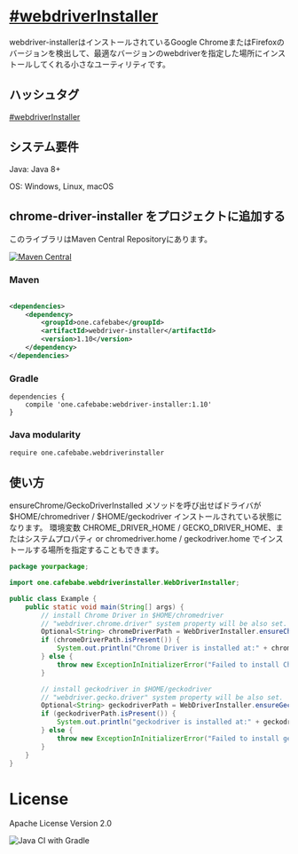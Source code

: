 # [&#35;webdriverInstaller](https://twitter.com/search?q=%23webdriverInstaller&src=typed_query&f=live)

webdriver-installerはインストールされているGoogle ChromeまたはFirefoxのバージョンを検出して、最適なバージョンのwebdriverを指定した場所にインストールしてくれる小さなユーティリティです。

## ハッシュタグ

[&#35;webdriverInstaller](https://twitter.com/intent/tweet?text=https://github.com/samuraism/chrome-driver-installer/+%23webdriverInstaller)

## システム要件

Java: Java 8+

OS: Windows, Linux, macOS

## chrome-driver-installer をプロジェクトに追加する

このライブラリはMaven Central Repositoryにあります。

[![Maven Central](https://maven-badges.herokuapp.com/maven-central/one.cafebabe/chrome-driver-installer/badge.svg)](https://maven-badges.herokuapp.com/maven-central/one.cafebabe/chrome-driver-installer)
### Maven

```xml

<dependencies>
    <dependency>
        <groupId>one.cafebabe</groupId>
        <artifactId>webdriver-installer</artifactId>
        <version>1.10</version>
    </dependency>
</dependencies>
```

### Gradle

```text
dependencies {
    compile 'one.cafebabe:webdriver-installer:1.10'
}
```

### Java modularity

```text
require one.cafebabe.webdriverinstaller
```

## 使い方

ensureChrome/GeckoDriverInstalled メソッドを呼び出せばドライバが $HOME/chromedriver / $HOME/geckodriver インストールされている状態になります。 環境変数
CHROME_DRIVER_HOME / GECKO_DRIVER_HOME、またはシステムプロパティ or chromedriver.home / geckodriver.home でインストールする場所を指定することもできます。

```java
package yourpackage;

import one.cafebabe.webdriverinstaller.WebDriverInstaller;

public class Example {
    public static void main(String[] args) {
        // install Chrome Driver in $HOME/chromedriver
        // "webdriver.chrome.driver" system property will be also set.
        Optional<String> chromeDriverPath = WebDriverInstaller.ensureChromeDriverInstalled();
        if (chromeDriverPath.isPresent()) {
            System.out.println("Chrome Driver is installed at:" + chromeDriverPath.get());
        } else {
            throw new ExceptionInInitializerError("Failed to install Chrome Driver");
        }

        // install geckodriver in $HOME/geckodriver
        // "webdriver.gecko.driver" system property will be also set.
        Optional<String> geckodriverPath = WebDriverInstaller.ensureGeckoDriverInstalled();
        if (geckodriverPath.isPresent()) {
            System.out.println("geckodriver is installed at:" + geckodriverPath.get());
        } else {
            throw new ExceptionInInitializerError("Failed to install geckodriver");
        }
    }
}
```

# License

Apache License Version 2.0

![Java CI with Gradle](https://github.com/Samuraism/webdriver-installer/workflows/Java%20CI%20with%20Gradle/badge.svg)